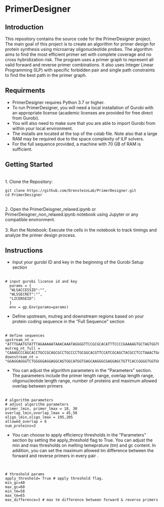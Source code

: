 
# PrimerDesigner

## Introduction
This repository contains the source code for the PrimerDesigner project. 
The main goal of this project is to create an algorithm for primer design for protein synthesis using microarray oligonucleotide probes. 
The algorithm aims to find the most efficient primer set with complete coverage and no cross hybridization risk.
The program uses a primer graph to represent all valid forward and reverse primer combinations.
It also uses Integer Linear Programming (ILP) with specific forbidden pair and single path constraints to find the best path in the primer graph.


## Requirments

- PrimerDesigner requires Python 3.7 or higher.<br>
- To run PrimerDesigner, you will need a local installation of Gurobi with an appropriate license (academic licenses are provided for free direct from Gurobi).<br>
- You will also need to make sure that you are able to import Gurobi from within your local environment.<br>
- The installs are located at the top of the colab file. Note also that a large RAM may be required due to the space complexity of ILP solvers. <br>
- For the full sequence provided, a machine with 70 GB of RAM is sufficient. <br>

## Getting Started
<br>
1. Clone the Repository:

   ```
   git clone https://github.com/OrensteinLab/PrimerDesigner.git
   cd PrimerDesigner
   ```
<br>
2. Open the PrimerDeisgner_relaxed.ipynb or PrimerDeisgner_non_relaxed.ipynb notebook using Jupyter or any compatible environment.
<br>
<br>
3. Run the Notebook:
   Execute the cells in the notebook to track timings and analyze the primer design process.


## Instructions

- Input your gurobi ID and key in the beginning of the Gurobi Setup section <br><br>
```
# input gurobi license id and key
  params = {
  "WLSACCESSID":"",
  "WLSSECRET":"",
  "LICENSEID":
  }
  env = gp.Env(params=params)

```
- Define upstream, mutreg and downstream regions based on your protein coding sequence in the "Full Sequence" section <br><br>

```
# define sequences 
upstream_nt = "ATTTGAATGTATTTAGAAAAATAAACAAATAGGGGTTCCGCGCACATTTCCCCGAAAAGTGCTAGTGGTGCTAGCCCCGCGAAATTAAT..."
mutreg_nt_full = "CAAAGCCCAGCACCTGCCGCAGCGCCTGCCCCTGCGGCACGTTCCATCGCAGCTACGCCTCCTAAACTGATCGTGGCAATTAGCGT..."
downstream_nt = "GGAGGAGGGTCTGGGGGAGGAGGCAGTGGCATGGTGAGCAAGGGCGAGGAGCTGTTCACCGGGGTGGTGCCCATCCTGGTCGAGCTG..."

```
- You can adjust the algorithm parameters in the "Parameters" section. The parameters include the primer length range, overlap length range, oligonucleotide length range, number of proteins and maximum allowed overlap between primers <br><br>

```
# algorithm parameters
# adjust algorithm parameters
primer_lmin, primer_lmax = 18, 30
overlap_lmin,overlap_lmax = 45,50
oligo_lmin,oligo_lmax = 195,205
allowed_overlap = 6
num_proteins=3

```
- You can choose to apply efficiency thresholds in the "Parameters" section by setting the apply_threshold flag to True. You can adjust the min and max thresholds on melting temeprature (tm) and gc content. In addition, you can set the maximum allowed tm difference between the forward and reverse primers in every pair .<br> 
<br>

```
# threshold params
apply_threshold= True # apply threshold flag.
min_gc=40
max_gc=60
min_tm=58
max_tm=65
max_difference=3 # max tm difference between forward & reverse primers

```
<br>



